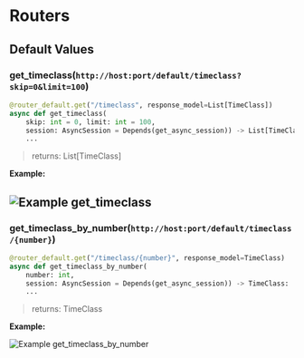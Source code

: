 # Routers
## Default Values
### get_timeclass(`http://host:port/default/timeclass?skip=0&limit=100`)
```python
@router_default.get("/timeclass", response_model=List[TimeClass])
async def get_timeclass(
    skip: int = 0, limit: int = 100, 
    session: AsyncSession = Depends(get_async_session)) -> List[TimeClass]:
    ...
```

> returns: List[TimeClass]

**Example:**

![Example get_timeclass](https://drive.google.com/uc?id=1MYUpciZeRMUsaVZNE553w8WYoH4rTt0z) 
---

### get_timeclass_by_number(`http://host:port/default/timeclass/{number}`)
```python
@router_default.get("/timeclass/{number}", response_model=TimeClass)
async def get_timeclass_by_number(
    number: int, 
    session: AsyncSession = Depends(get_async_session)) -> TimeClass:
    ...
```

> returns: TimeClass

**Example:**

![Example get_timeclass_by_number](https://drive.google.com/uc?id=1xOJDG9hQVvcDEsjMg23swHJ2jZS4eJm5)


